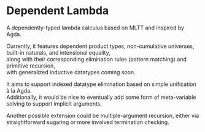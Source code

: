 # Dependent Lambda

A dependently-typed lambda calculus based on MLTT and inspired by Agda.  

Currently, it features dependent product types, non-cumulative universes, built-in naturals, and intensional equality,  
along with their corresponding elimination rules (pattern matching) and primitive recursion,  
with generalized inductive datatypes coming soon.  

It aims to support indexed datatype elimination based on simple unification à la Agda.  
Additionally, it would be nice to eventually add some form of meta-variable solving to support implicit arguments.  

Another possible extension could be multiple-argument recursion, either via straightforward sugaring or more involved termination checking.
